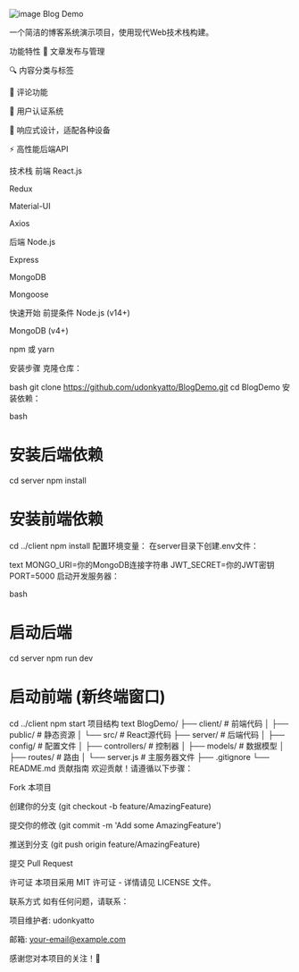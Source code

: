 ![image](https://github.com/user-attachments/assets/f0f2ca26-1d87-4faa-a658-05cd6a5b36b9)
Blog Demo

一个简洁的博客系统演示项目，使用现代Web技术栈构建。

功能特性
📝 文章发布与管理

🔍 内容分类与标签

💬 评论功能

👤 用户认证系统

🎨 响应式设计，适配各种设备

⚡ 高性能后端API

技术栈
前端
React.js

Redux

Material-UI

Axios

后端
Node.js

Express

MongoDB

Mongoose

快速开始
前提条件
Node.js (v14+)

MongoDB (v4+)

npm 或 yarn

安装步骤
克隆仓库：

bash
git clone https://github.com/udonkyatto/BlogDemo.git
cd BlogDemo
安装依赖：

bash
# 安装后端依赖
cd server
npm install

# 安装前端依赖
cd ../client
npm install
配置环境变量：
在server目录下创建.env文件：

text
MONGO_URI=你的MongoDB连接字符串
JWT_SECRET=你的JWT密钥
PORT=5000
启动开发服务器：

bash
# 启动后端
cd server
npm run dev

# 启动前端 (新终端窗口)
cd ../client
npm start
项目结构
text
BlogDemo/
├── client/                # 前端代码
│   ├── public/            # 静态资源
│   └── src/               # React源代码
├── server/                # 后端代码
│   ├── config/            # 配置文件
│   ├── controllers/       # 控制器
│   ├── models/            # 数据模型
│   ├── routes/            # 路由
│   └── server.js          # 主服务器文件
├── .gitignore
└── README.md
贡献指南
欢迎贡献！请遵循以下步骤：

Fork 本项目

创建你的分支 (git checkout -b feature/AmazingFeature)

提交你的修改 (git commit -m 'Add some AmazingFeature')

推送到分支 (git push origin feature/AmazingFeature)

提交 Pull Request

许可证
本项目采用 MIT 许可证 - 详情请见 LICENSE 文件。

联系方式
如有任何问题，请联系：

项目维护者: udonkyatto

邮箱: your-email@example.com

感谢您对本项目的关注！🚀